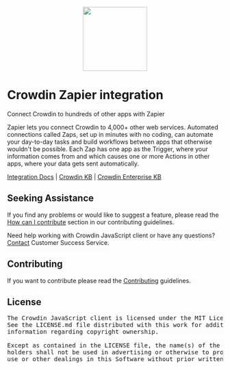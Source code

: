 [<p align='center'><img src='https://support.crowdin.com/assets/logos/crowdin-dark-symbol.png' data-canonical-src='https://support.crowdin.com/assets/logos/crowdin-dark-symbol.png' width='150' height='150' align='center'/></p>](https://crowdin.com)

# Crowdin Zapier integration

Connect Crowdin to hundreds of other apps with Zapier

Zapier lets you connect Crowdin to 4,000+ other web services. Automated connections called Zaps, set up in minutes with no coding, can automate your day-to-day tasks and build workflows between apps that otherwise wouldn't be possible.
Each Zap has one app as the Trigger, where your information comes from and which causes one or more Actions in other apps, where your data gets sent automatically.

<p align='center'>

[Integration Docs](https://store.crowdin.com/zapier) |
[Crowdin KB](https://support.crowdin.com/) |
[Crowdin Enterprise KB](https://support.crowdin.com/enterprise/overview/)

</p>

## Seeking Assistance

If you find any problems or would like to suggest a feature, please read the [How can I contribute](/CONTRIBUTING.md#how-can-i-contribute) section in our contributing guidelines.

Need help working with Crowdin JavaScript client or have any questions? [Contact](https://crowdin.com/contacts) Customer Success Service.

## Contributing

If you want to contribute please read the [Contributing](/CONTRIBUTING.md) guidelines.

## License

<pre>
The Crowdin JavaScript client is licensed under the MIT License.
See the LICENSE.md file distributed with this work for additional
information regarding copyright ownership.

Except as contained in the LICENSE file, the name(s) of the above copyright
holders shall not be used in advertising or otherwise to promote the sale,
use or other dealings in this Software without prior written authorization.
</pre>